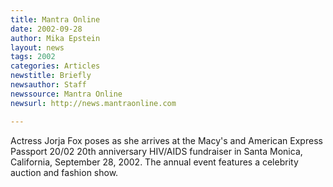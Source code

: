 ```yaml
---
title: Mantra Online
date: 2002-09-28
author: Mika Epstein
layout: news
tags: 2002
categories: Articles
newstitle: Briefly  
newsauthor: Staff  
newssource: Mantra Online  
newsurl: http://news.mantraonline.com  

---
```

Actress Jorja Fox poses as she arrives at the Macy's and American Express Passport 20/02 20th anniversary HIV/AIDS fundraiser in Santa Monica, California, September 28, 2002. The annual event features a celebrity auction and fashion show.  
